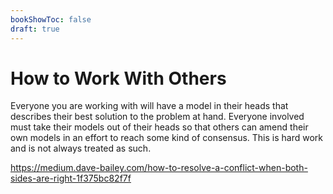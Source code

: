 ```yaml
---
bookShowToc: false
draft: true
---
```


# How to Work With Others

Everyone you are working with will have a model in their heads that describes
their best solution to the problem at hand.  Everyone involved must take their
models out of their heads so that others can amend their own models in an
effort to reach some kind of consensus.  This is hard work and is not always
treated as such.  


https://medium.dave-bailey.com/how-to-resolve-a-conflict-when-both-sides-are-right-1f375bc82f7f
